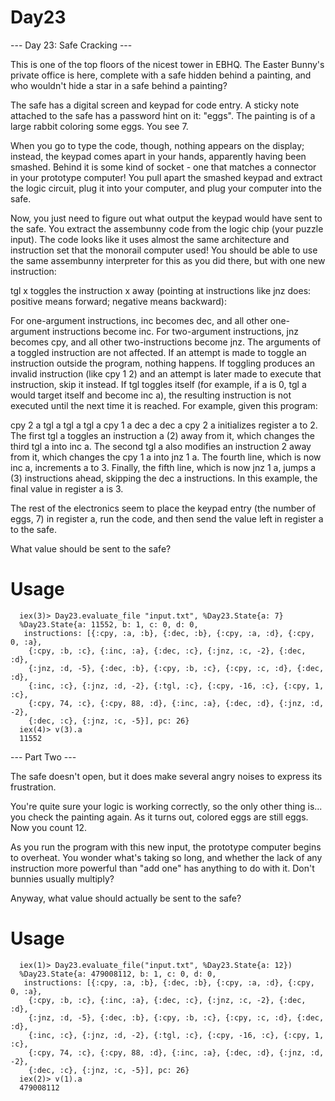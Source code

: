 # Day23

--- Day 23: Safe Cracking ---

This is one of the top floors of the nicest tower in EBHQ. The Easter Bunny's private office is here, complete with a safe hidden behind a painting, and who wouldn't hide a star in a safe behind a painting?

The safe has a digital screen and keypad for code entry. A sticky note attached to the safe has a password hint on it: "eggs". The painting is of a large rabbit coloring some eggs. You see 7.

When you go to type the code, though, nothing appears on the display; instead, the keypad comes apart in your hands, apparently having been smashed. Behind it is some kind of socket - one that matches a connector in your prototype computer! You pull apart the smashed keypad and extract the logic circuit, plug it into your computer, and plug your computer into the safe.

Now, you just need to figure out what output the keypad would have sent to the safe. You extract the assembunny code from the logic chip (your puzzle input).
The code looks like it uses almost the same architecture and instruction set that the monorail computer used! You should be able to use the same assembunny interpreter for this as you did there, but with one new instruction:

tgl x toggles the instruction x away (pointing at instructions like jnz does: positive means forward; negative means backward):

For one-argument instructions, inc becomes dec, and all other one-argument instructions become inc.
For two-argument instructions, jnz becomes cpy, and all other two-instructions become jnz.
The arguments of a toggled instruction are not affected.
If an attempt is made to toggle an instruction outside the program, nothing happens.
If toggling produces an invalid instruction (like cpy 1 2) and an attempt is later made to execute that instruction, skip it instead.
If tgl toggles itself (for example, if a is 0, tgl a would target itself and become inc a), the resulting instruction is not executed until the next time it is reached.
For example, given this program:

cpy 2 a
tgl a
tgl a
tgl a
cpy 1 a
dec a
dec a
cpy 2 a initializes register a to 2.
The first tgl a toggles an instruction a (2) away from it, which changes the third tgl a into inc a.
The second tgl a also modifies an instruction 2 away from it, which changes the cpy 1 a into jnz 1 a.
The fourth line, which is now inc a, increments a to 3.
Finally, the fifth line, which is now jnz 1 a, jumps a (3) instructions ahead, skipping the dec a instructions.
In this example, the final value in register a is 3.

The rest of the electronics seem to place the keypad entry (the number of eggs, 7) in register a, run the code, and then send the value left in register a to the safe.

What value should be sent to the safe?

# Usage

```
  iex(3)> Day23.evaluate_file "input.txt", %Day23.State{a: 7}
  %Day23.State{a: 11552, b: 1, c: 0, d: 0,
   instructions: [{:cpy, :a, :b}, {:dec, :b}, {:cpy, :a, :d}, {:cpy, 0, :a},
    {:cpy, :b, :c}, {:inc, :a}, {:dec, :c}, {:jnz, :c, -2}, {:dec, :d},
    {:jnz, :d, -5}, {:dec, :b}, {:cpy, :b, :c}, {:cpy, :c, :d}, {:dec, :d},
    {:inc, :c}, {:jnz, :d, -2}, {:tgl, :c}, {:cpy, -16, :c}, {:cpy, 1, :c},
    {:cpy, 74, :c}, {:cpy, 88, :d}, {:inc, :a}, {:dec, :d}, {:jnz, :d, -2},
    {:dec, :c}, {:jnz, :c, -5}], pc: 26}
  iex(4)> v(3).a
  11552
```
--- Part Two ---

The safe doesn't open, but it does make several angry noises to express its frustration.

You're quite sure your logic is working correctly, so the only other thing is... you check the painting again. As it turns out, colored eggs are still eggs. Now you count 12.

As you run the program with this new input, the prototype computer begins to overheat. You wonder what's taking so long, and whether the lack of any instruction more powerful than "add one" has anything to do with it. Don't bunnies usually multiply?

Anyway, what value should actually be sent to the safe?

# Usage

```
  iex(1)> Day23.evaluate_file("input.txt", %Day23.State{a: 12})
  %Day23.State{a: 479008112, b: 1, c: 0, d: 0,
   instructions: [{:cpy, :a, :b}, {:dec, :b}, {:cpy, :a, :d}, {:cpy, 0, :a},
    {:cpy, :b, :c}, {:inc, :a}, {:dec, :c}, {:jnz, :c, -2}, {:dec, :d},
    {:jnz, :d, -5}, {:dec, :b}, {:cpy, :b, :c}, {:cpy, :c, :d}, {:dec, :d},
    {:inc, :c}, {:jnz, :d, -2}, {:tgl, :c}, {:cpy, -16, :c}, {:cpy, 1, :c},
    {:cpy, 74, :c}, {:cpy, 88, :d}, {:inc, :a}, {:dec, :d}, {:jnz, :d, -2},
    {:dec, :c}, {:jnz, :c, -5}], pc: 26}
  iex(2)> v(1).a
  479008112
```
